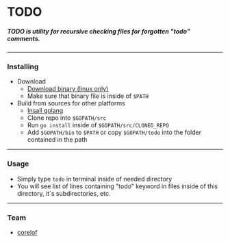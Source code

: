 # TODO #

##### TODO is utility for recursive checking files for forgotten "todo" comments.

---

### Installing ###

- Download
    - [Download binary (linux only)](https://bitbucket.org/corelof/todo/downloads/todo)
    - Make sure that binary file is inside of ```$PATH```
- Build from sources for other platforms
    - [Insall golang](https://golang.org/dl/)
    - Clone repo into ```$GOPATH/src```
    - Run ```go install``` inside of ```$GOPATH/src/CLONED_REPO```
    - Add ```$GOPATH/bin``` to ```$PATH``` or copy ```$GOPATH/todo``` into the folder contained in the path

---

### Usage ###

- Simply type ```todo``` in terminal inside of needed directory
- You will see list of lines containing "todo" keyword in files inside of this directory, it`s subdirectories, etc. 

---

### Team ###

* [corelof](https://github.com/corelof)
